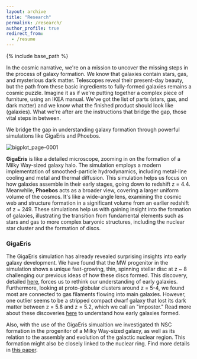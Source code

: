 ```yaml
---
layout: archive
title: "Research"
permalink: /research/
author_profile: true
redirect_from:
  - /resume
---
```

{% include base_path %}

In the cosmic narrative,  we're on a mission to uncover the missing steps in the process of galaxy formation. We know that galaxies contain stars, gas, and mysterious dark matter. Telescopes reveal their present-day beauty, but the path from these basic ingredients to fully-formed galaxies remains a cosmic puzzle. Imagine it as if we're putting together a complex piece of furniture, using an IKEA manual. We've got the list of parts (stars, gas, and dark matter) and we know what the finished product should look like (galaxies). What we're after are the instructions that bridge the gap, those vital steps in between.

We bridge the gap in understanding galaxy formation through powerful simulations like GigaEris and Phoebos. 

![bigplot_page-0001](https://github.com/fvandonkelaar/Fvandonkelaar.github.io/assets/57528256/be98c790-402b-4973-8df9-292348cdfb40)

**GigaEris** is like a detailed microscope, zooming in on the formation of a Milky Way-sized galaxy halo. The simulation employs a modern implementation of smoothed-particle hydrodynamics, including metal-line cooling and metal and thermal diffusion. This simulation helps us focus on how galaxies assemble in their early stages, going down to redshift z = 4.4. Meanwhile, **Phoebos** acts as a broader view, covering a larger uniform volume of the cosmos. It's like a wide-angle lens, examining the cosmic web and structure formation in a significant volume from an earlier redshift of z = 249.  These simulations help us with gaining insight into the formation of galaxies, illustrating the transition from fundamental elements such as stars and gas to more complex baryonic structures, including the nuclear star cluster and the formation of discs.

### GigaEris
The GigaEris simulation has already revealed surprising insights into early galaxy development. We have found that the MW progenitor in the simulation shows a unique fast-growing, thin, spinning stellar disc at z ~ 8 challenging our previous ideas of how these discs formed. This discovery, detailed [here](https://ui.adsabs.harvard.edu/abs/2022ApJ...928..106T/abstract), forces us to rethink our understanding of early galaxies. Furthermore, looking at proto-globular clusters around z = 5-4, we found most are connected to gas filaments flowing into main galaxies. However, one outlier seems to be a stripped compact dwarf galaxy that lost its dark matter between z = 5.8 and z = 5.2, which we call an "imposter." Read more about these discoveries [here](https://ui.adsabs.harvard.edu/abs/2023MNRAS.522.1726V/abstract) to understand how early galaxies formed.

Also, with the use of the GigaEris simualtion we investigated th NSC formation in the progenitor of a Milky Way-sized galaxy, as well as its relation to the assembly and evolution of the galactic nuclear region. This formation might also be closely linked to the nuclear ring. Find more details in [this paper](https://ui.adsabs.harvard.edu/abs/2023arXiv230312828V/abstract).



